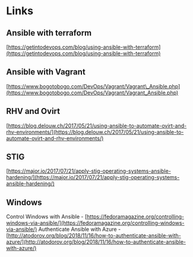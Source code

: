 # Links

## Ansible with terraform

[https://getintodevops.com/blog/using-ansible-with-terraform](https://getintodevops.com/blog/using-ansible-with-terraform)

## Ansible with Vagrant

[https://www.bogotobogo.com/DevOps/Vagrant/Vagrant\_Ansible.php](https://www.bogotobogo.com/DevOps/Vagrant/Vagrant_Ansible.php)

## RHV and Ovirt

[https://blog.delouw.ch/2017/05/21/using-ansible-to-automate-ovirt-and-rhv-environments/](https://blog.delouw.ch/2017/05/21/using-ansible-to-automate-ovirt-and-rhv-environments/)

## STIG

[https://major.io/2017/07/21/apply-stig-operating-systems-ansible-hardening/](https://major.io/2017/07/21/apply-stig-operating-systems-ansible-hardening/)

## Windows

Control Windows with Ansible - [https://fedoramagazine.org/controlling-windows-via-ansible/](https://fedoramagazine.org/controlling-windows-via-ansible/) Authenticate Ansible with Azure - [http://atodorov.org/blog/2018/11/16/how-to-authenticate-ansible-with-azure/](http://atodorov.org/blog/2018/11/16/how-to-authenticate-ansible-with-azure/)


